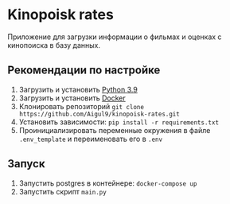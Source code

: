 # Kinopoisk rates
Приложение для загрузки информации о фильмах и оценках с кинопоиска в базу данных.

## Рекомендации по настройке
1. Загрузить и установить [Python 3.9](https://www.python.org/)
2. Загрузить и установить [Docker](https://www.docker.com/)
3. Клонировать репозиторий ```git clone https://github.com/Aigul9/kinopoisk-rates.git```
4. Установить зависимости: ```pip install -r requirements.txt```
5. Проинициализировать переменные окружения в файле ```.env_template``` и переименовать его в ```.env```

## Запуск
1. Запустить postgres в контейнере: ```docker-compose up```
2. Запустить скрипт ```main.py```
